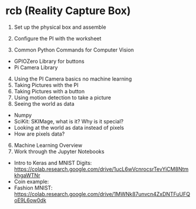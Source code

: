 # rcb (Reality Capture Box)

1. Set up the physical box and assemble

2. Configure the PI with the worksheet

3. Common Python Commands for Computer Vision
  - GPIOZero Library for buttons 
  - Pi Camera Library

4. Using the PI Camera basics no machine learning
  1. Taking Pictures with the PI
  2. Taking Pictures with a button
  3. Using motion detection to take a picture
5. Seeing the world as data
  * Numpy
  * SciKit: SKIMage, what is it? Why is it special?
  * Looking at the world as data instead of pixels
  * How are pixels data?
6. Machine Learning Overview
7. Work through the Jupyter Notebooks
  * Intro to Keras and MNIST Digits: https://colab.research.google.com/drive/1ucL6wVcnrocsrTevYiCM8NtmkhgaWTNr
  * Coin example:
  * Fashion MNIST: https://colab.research.google.com/drive/1MWNk87unvcn4ZxDNTFuUFQoE9L6ow0dk
 

